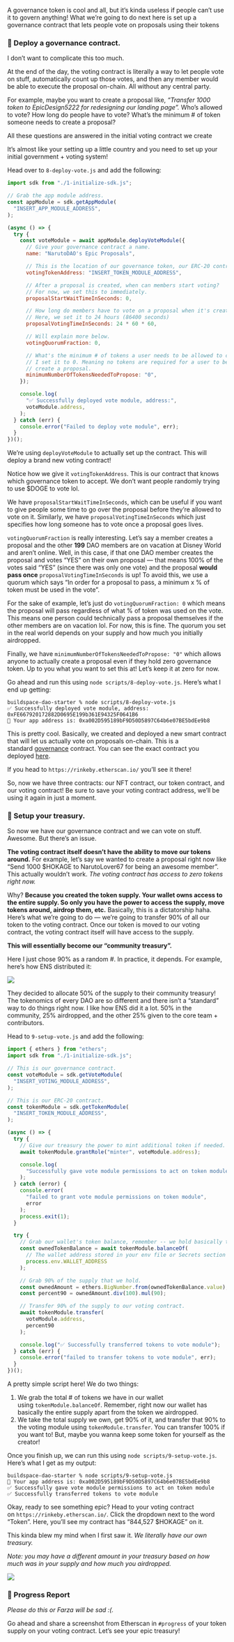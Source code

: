 A governance token is cool and all, but it’s kinda useless if people can’t use it to govern anything! What we’re going to do next here is set up a governance contract that lets people vote on proposals using their tokens

### 📝 Deploy a governance contract.

I don’t want to complicate this too much.

At the end of the day, the voting contract is literally a way to let people vote on stuff, automatically count up those votes, and then any member would be able to execute the proposal on-chain. All without any central party.

For example, maybe you want to create a proposal like, *“Transfer 1000 token to EpicDesign5222 for redesigning our landing page”.* Who’s allowed to vote? How long do people have to vote? What’s the minimum # of token someone needs to create a proposal?

All these questions are answered in the initial voting contract we create

It’s almost like your setting up a little country and you need to set up your initial government + voting system!

Head over to `8-deploy-vote.js` and add the following:

```jsx
import sdk from "./1-initialize-sdk.js";

// Grab the app module address.
const appModule = sdk.getAppModule(
  "INSERT_APP_MODULE_ADDRESS",
);

(async () => {
  try {
    const voteModule = await appModule.deployVoteModule({
      // Give your governance contract a name.
      name: "NarutoDAO's Epic Proposals",

      // This is the location of our governance token, our ERC-20 contract!
      votingTokenAddress: "INSERT_TOKEN_MODULE_ADDRESS",

      // After a proposal is created, when can members start voting?
      // For now, we set this to immediately.
      proposalStartWaitTimeInSeconds: 0,

      // How long do members have to vote on a proposal when it's created?
      // Here, we set it to 24 hours (86400 seconds)
      proposalVotingTimeInSeconds: 24 * 60 * 60,

      // Will explain more below.
      votingQuorumFraction: 0,

      // What's the minimum # of tokens a user needs to be allowed to create a proposal?
      // I set it to 0. Meaning no tokens are required for a user to be allowed to
      // create a proposal.
      minimumNumberOfTokensNeededToPropose: "0",
    });

    console.log(
      "✅ Successfully deployed vote module, address:",
      voteModule.address,
    );
  } catch (err) {
    console.error("Failed to deploy vote module", err);
  }
})();

```

We’re using `deployVoteModule` to actually set up the contract. This will deploy a brand new voting contract!

Notice how we give it `votingTokenAddress`. This is our contract that knows which governance token to accept. We don’t want people randomly trying to use $DOGE to vote lol.

We have `proposalStartWaitTimeInSeconds`, which can be useful if you want to give people some time to go over the proposal before they’re allowed to vote on it. Similarly, we have `proposalVotingTimeInSeconds` which just specifies how long someone has to vote once a proposal goes lives.

`votingQuorumFraction` is really interesting. Let’s say a member creates a proposal and the other **199** DAO members are on vacation at Disney World and aren’t online. Well, in this case, if that one DAO member creates the proposal and votes “YES” on their own proposal — that means 100% of the votes said “YES” (since there was only one vote) and the proposal **would pass once** `proposalVotingTimeInSeconds` is up! To avoid this, we use a quorum which says “In order for a proposal to pass, a minimum x % of token must be used in the vote”.

For the sake of example, let’s just do `votingQuorumFraction: 0` which means the proposal will pass regardless of what % of token was used on the vote. This means one person could technically pass a proposal themselves if the other members are on vacation lol. For now, this is fine. The quorum you set in the real world depends on your supply and how much you initially airdropped.

Finally, we have `minimumNumberOfTokensNeededToPropose: "0"` which allows anyone to actually create a proposal even if they hold zero governance token. Up to you what you want to set this at! Let’s keep it at zero for now.

Go ahead and run this using `node scripts/8-deploy-vote.js`. Here’s what I end up getting:

```plaintext
buildspace-dao-starter % node scripts/8-deploy-vote.js
✅ Successfully deployed vote module, address: 0xFE667920172882D0695E199b361E94325F0641B6
👋 Your app address is: 0xa002D595189bF9D50D5897C64b6e07BE5bdEe9b8

```

This is pretty cool. Basically, we created and deployed a new smart contract that will let us actually vote on proposals on-chain. This is a standard [governance](https://docs.openzeppelin.com/contracts/4.x/api/governance) contract. You can see the exact contract you deployed [here](https://github.com/thirdweb-dev/contracts/blob/v1/contracts/vote/VotingGovernor.sol).

If you head to `https://rinkeby.etherscan.io/` you’ll see it there!

So, now we have three contracts: our NFT contract, our token contract, and our voting contract! Be sure to save your voting contract address, we’ll be using it again in just a moment.

### 🏦 Setup your treasury.

So now we have our governance contract and we can vote on stuff. Awesome. But there’s an issue.

**The voting contract itself doesn’t have the ability to move our tokens around.** For example, let’s say we wanted to create a proposal right now like “Send 1000 $HOKAGE to NarutoLover67 for being an awesome member”. This actually wouldn’t work. *The voting contract has access to zero tokens right now.*

Why? **Because** **you created the token supply. Your wallet owns access to the entire supply. So only you have the power to access the supply, move tokens around, airdrop them, etc.** Basically, this is a dictatorship haha. Here’s what we’re going to do — we’re going to transfer 90% of all our token to the voting contract. Once our token is moved to our voting contract, the voting contract itself will have access to the supply.

**This will essentially become our “community treasury”.**

Here I just chose 90% as a random #. In practice, it depends. For example, here’s how ENS distributed it:

![](https://i.imgur.com/9rhwrzV.png)

They decided to allocate 50% of the supply to their community treasury! The tokenomics of every DAO are so different and there isn’t a “standard” way to do things right now. I like how ENS did it a lot. 50% in the community, 25% airdropped, and the other 25% given to the core team + contributors.

Head to `9-setup-vote.js` and add the following:

```jsx
import { ethers } from "ethers";
import sdk from "./1-initialize-sdk.js";

// This is our governance contract.
const voteModule = sdk.getVoteModule(
  "INSERT_VOTING_MODULE_ADDRESS",
);

// This is our ERC-20 contract.
const tokenModule = sdk.getTokenModule(
  "INSERT_TOKEN_MODULE_ADDRESS",
);

(async () => {
  try {
    // Give our treasury the power to mint additional token if needed.
    await tokenModule.grantRole("minter", voteModule.address);

    console.log(
      "Successfully gave vote module permissions to act on token module"
    );
  } catch (error) {
    console.error(
      "failed to grant vote module permissions on token module",
      error
    );
    process.exit(1);
  }

  try {
    // Grab our wallet's token balance, remember -- we hold basically the entire supply right now!
    const ownedTokenBalance = await tokenModule.balanceOf(
      // The wallet address stored in your env file or Secrets section of Repl
      process.env.WALLET_ADDRESS
    );

    // Grab 90% of the supply that we hold.
    const ownedAmount = ethers.BigNumber.from(ownedTokenBalance.value);
    const percent90 = ownedAmount.div(100).mul(90);

    // Transfer 90% of the supply to our voting contract.
    await tokenModule.transfer(
      voteModule.address,
      percent90
    );

    console.log("✅ Successfully transferred tokens to vote module");
  } catch (err) {
    console.error("failed to transfer tokens to vote module", err);
  }
})();

```

A pretty simple script here! We do two things:

1. We grab the total # of tokens we have in our wallet using `tokenModule.balanceOf`. Remember, right now our wallet has basically the entire supply apart from the token we airdropped.
2. We take the total supply we own, get 90% of it, and transfer that 90% to the voting module using `tokenModule.transfer`. You can transfer 100% if you want to! But, maybe you wanna keep some token for yourself as the creator!

Once you finish up, we can run this using `node scripts/9-setup-vote.js`. Here’s what I get as my output:

```plaintext
buildspace-dao-starter % node scripts/9-setup-vote.js
👋 Your app address is: 0xa002D595189bF9D50D5897C64b6e07BE5bdEe9b8
✅ Successfully gave vote module permissions to act on token module
✅ Successfully transferred tokens to vote module

```

Okay, ready to see something epic? Head to your voting contract on `https://rinkeby.etherscan.io/`. Click the dropdown next to the word “Token”. Here, you’ll see my contract has “844,527 $HOKAGE” on it.

This kinda blew my mind when I first saw it. *We literally have our own treasury.*

*Note: you may have a different amount in your treasury based on how much was in your supply and how much you airdropped.*

![](https://i.imgur.com/4AA5nlb.png)

### 🚨 Progress Report

*Please do this or Farza will be sad :(.*

Go ahead and share a screenshot from Etherscan in `#progress` of your token supply on your voting contract. Let’s see your epic treasury!
